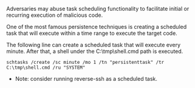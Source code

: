 Adversaries may abuse task scheduling functionality to facilitate initial or recurring execution of malicious code.

One of the most famous persistence techniques is creating a scheduled task that will execute within a time range to execute the target code.

The following line can create a scheduled task that will execute every minute. After that, a shell under the C:\tmp\shell.cmd path is executed.

`schtasks /create /sc minute /mo 1 /tn "persistenttask" /tr C:\tmp\shell.cmd /ru "SYSTEM"`


-  Note: consider running reverse-ssh as a scheduled task.
